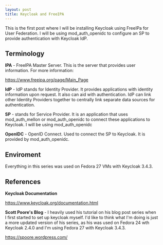 ```yaml
---
layout: post
title: Keycloak and FreeIPA
---
```


This is the first post where I will be installing Keycloak using FreeIPa for User Federation. I will be using mod_auth_openidc to configure an SP to provide authentication with Keycloak IdP. 

## Terminology

**IPA** - FreeIPA Master Server. This is the server that provides user information. For more information:

https://www.freeipa.org/page/Main_Page

**IdP** - IdP stands for Identity Provider. It provides applications with identity information upon request. It also can aid with authentication. IdP can link other Identity Providers together to centrally link separate data sources for authentication. 

**SP** - stands for Service Provider. It is an application that uses mod_auth_mellon or mod_auth_openidc to connect these applications to Keycloak. I will be using mod_auth_openidc

**OpenIDC** - OpenID Connect. Used to connect the SP to Keycloak. It is provided by mod_auth_openidc. 

## Enviroment

Everything in this series was used on Fedora 27 VMs with Keycloak 3.4.3. 

## References 

**Keycloak Documentation** 

https://www.keycloak.org/documentation.html

**Scott Poore's Blog** - I heavily used his tutorial on his blog post series when I first started to set up keycloak myself. I'd like to think what I'm doing is just a more updated version of his series, as his was used on Fedora 24 wth Keycloak 2.4.0 and I'm using Fedora 27 with Keycloak 3.4.3.

https://spoore.wordpress.com/
